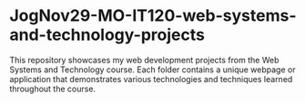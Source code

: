 # JogNov29-MO-IT120-web-systems-and-technology-projects
This repository showcases my web development projects from the Web Systems and Technology course. Each folder contains a unique webpage or application that demonstrates various technologies and techniques learned throughout the course.
